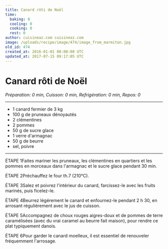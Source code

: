 ```yaml
---
title: Canard rôti de Noël
time:
  baking: 0
  cooling: 0
  cooking: 0
  rest: 0
author: cuisineaz.com cuisineaz.com
image: /uploads/recipe/image/474/image_from_marmiton.jpg
old_id: 474
created_at: 2016-01-01 00:00:00 UTC
updated_at: 2017-07-15 09:17:05 UTC
---
```


# Canard rôti de Noël

_Préparation: 0 min, Cuisson: 0 min, Refrigération: 0 min, Repos: 0_

---

- 1 canard fermier de 3 kg
- 100 g de pruneaux dénoyautés
- 2 clémentines
- 2 pommes
- 50 g de sucre glace
- 1 verre d'armagnac
- 50 g de beurre
- sel, poivre

---

ÉTAPE 1Faites mariner les pruneaux, les clémentines en quartiers et les pommes en morceaux dans l'armagnac et le sucre glace pendant 30 min.

ÉTAPE 2Préchauffez le four th.7 (210°C).

ÉTAPE 3Salez et poivrez l'intérieur du canard, farcissez-le avec les fruits marinés, puis ficelez-le.

ÉTAPE 4Beurrez légérement le canard et enfournez-le pendant 2 h 30, en arrosant réguliérement avec le jus de cuisson.

ÉTAPE 5Accompagnez de choux rouges aigres-doux et de pommes de terre caramélisées (avec du vrai caramel au beurre fait maison), pour rendre ce plat typiquement danois.

ÉTAPE 6Pour garder le canard moelleux, il est essentiel de renouveler fréquemment l'arrosage.
